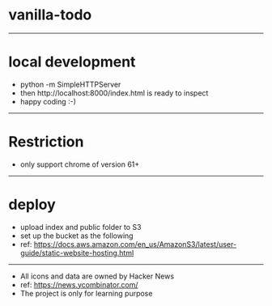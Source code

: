 # vanilla-todo
---
# local development
- python -m SimpleHTTPServer
- then http://localhost:8000/index.html is ready to inspect
- happy coding :-)

---
# Restriction
- only support chrome of version 61+

---

# deploy
- upload index and public folder to S3
- set up the bucket as the following
- ref: https://docs.aws.amazon.com/en_us/AmazonS3/latest/user-guide/static-website-hosting.html

---

- All icons and data are owned by Hacker News
- ref: https://news.ycombinator.com/
- The project is only for learning purpose
